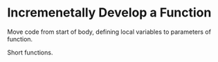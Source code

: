 
# Incremenetally Develop a Function

Move code from start of body, defining local variables to 
parameters of function.


Short functions.
